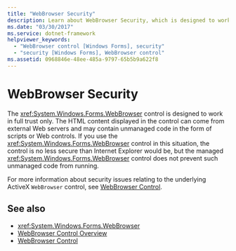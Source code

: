```yaml
---
title: "WebBrowser Security"
description: Learn about WebBrowser Security, which is designed to work in full trust only. HTML in the control can come from external Web servers. 
ms.date: "03/30/2017"
ms.service: dotnet-framework
helpviewer_keywords: 
  - "WebBrowser control [Windows Forms], security"
  - "security [Windows Forms], WebBrowser control"
ms.assetid: 0968846e-48ee-485a-9797-65b5b9a622f8
---
```

# WebBrowser Security

The <xref:System.Windows.Forms.WebBrowser> control is designed to work in full trust only. The HTML content displayed in the control can come from external Web servers and may contain unmanaged code in the form of scripts or Web controls. If you use the <xref:System.Windows.Forms.WebBrowser> control in this situation, the control is no less secure than Internet Explorer would be, but the managed <xref:System.Windows.Forms.WebBrowser> control does not prevent such unmanaged code from running.  
  
For more information about security issues relating to the underlying ActiveX `WebBrowser` control, see [WebBrowser Control](/previous-versions/windows/internet-explorer/ie-developer/platform-apis/aa752040(v=vs.85)).  
  
## See also

- <xref:System.Windows.Forms.WebBrowser>
- [WebBrowser Control Overview](webbrowser-control-overview.md)
- [WebBrowser Control](/previous-versions/windows/internet-explorer/ie-developer/platform-apis/aa752040(v=vs.85))
